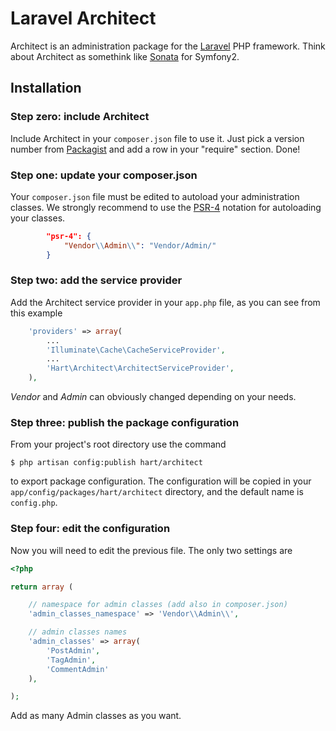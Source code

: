 # Laravel Architect

Architect is an administration package for the [Laravel](http://laravel.com/) PHP framework. Think about Architect as somethink like [Sonata](http://sonata-project.org/) for Symfony2.

## Installation

### Step zero: include Architect

Include Architect in your `composer.json` file to use it. Just pick a version number from [Packagist](https://packagist.org/packages/hart/architect) and add a row in your "require" section. Done!

### Step one: update your composer.json

Your `composer.json` file must be edited to autoload your administration classes. We strongly recommend to use the [PSR-4](http://www.php-fig.org/psr/psr-4/) notation for autoloading your classes.

```json
        "psr-4": {
            "Vendor\\Admin\\": "Vendor/Admin/"
        }
```

### Step two: add the service provider

Add the Architect service provider in your `app.php` file, as you can see from this example

```php
    'providers' => array(
        ...
        'Illuminate\Cache\CacheServiceProvider',
        ...
        'Hart\Architect\ArchitectServiceProvider',
    ),
```

*Vendor* and *Admin* can obviously changed depending on your needs.

### Step three: publish the package configuration

From your project's root directory use the command

    $ php artisan config:publish hart/architect

to export package configuration. The configuration will be copied in your `app/config/packages/hart/architect` directory, and the default name is `config.php`.

### Step four: edit the configuration

Now you will need to edit the previous file. The only two settings are

```php
<?php

return array (

    // namespace for admin classes (add also in composer.json)
    'admin_classes_namespace' => 'Vendor\\Admin\\',

    // admin classes names
    'admin_classes' => array(
        'PostAdmin',
        'TagAdmin',
        'CommentAdmin'
    ),

);
```

Add as many Admin classes as you want.
